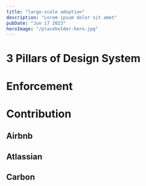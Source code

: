 ```yaml
---
title: "large-scale adoption"
description: "Lorem ipsum dolor sit amet"
pubDate: "Jun 17 2023"
heroImage: "/placeholder-hero.jpg"
---
```

# 3 Pillars of Design System
# Enforcement
# Contribution
## Airbnb
## Atlassian
## Carbon